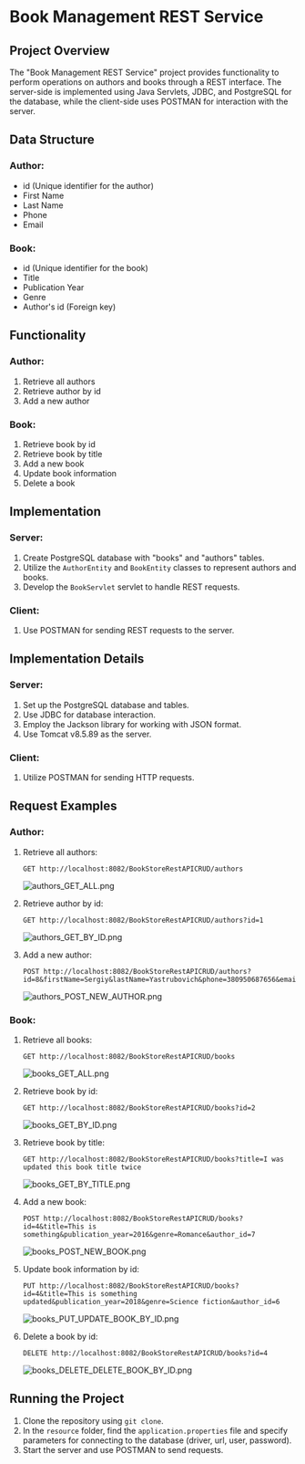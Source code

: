 # Book Management REST Service

## Project Overview

The "Book Management REST Service" project provides functionality to perform operations on authors and books through a REST interface. The server-side is implemented using Java Servlets, JDBC, and PostgreSQL for the database, while the client-side uses POSTMAN for interaction with the server.

## Data Structure

### Author:

- id (Unique identifier for the author)
- First Name
- Last Name
- Phone
- Email

### Book:

- id (Unique identifier for the book)
- Title
- Publication Year
- Genre
- Author's id (Foreign key)

## Functionality

### Author:

1. Retrieve all authors
2. Retrieve author by id
3. Add a new author

### Book:

1. Retrieve book by id
2. Retrieve book by title
3. Add a new book
4. Update book information
5. Delete a book

## Implementation

### Server:

1. Create PostgreSQL database with "books" and "authors" tables.
2. Utilize the `AuthorEntity` and `BookEntity` classes to represent authors and books.
3. Develop the `BookServlet` servlet to handle REST requests.

### Client:

1. Use POSTMAN for sending REST requests to the server.

## Implementation Details

### Server:

1. Set up the PostgreSQL database and tables.
2. Use JDBC for database interaction.
3. Employ the Jackson library for working with JSON format.
4. Use Tomcat v8.5.89 as the server.

### Client:

1. Utilize POSTMAN for sending HTTP requests.

## Request Examples

### Author:

1. Retrieve all authors:
   ```
   GET http://localhost:8082/BookStoreRestAPICRUD/authors
   ```
   ![authors_GET_ALL.png](https://github.com/MaksymChalyi/Book-Store-Rest-API-CRUD-App/blob/master/images/authors_GET_ALL.png)

2. Retrieve author by id:
   ```
   GET http://localhost:8082/BookStoreRestAPICRUD/authors?id=1
   ```
   ![authors_GET_BY_ID.png](https://github.com/MaksymChalyi/Book-Store-Rest-API-CRUD-App/blob/master/images/authors_GET_BY_ID.png)

3. Add a new author:
   ```
   POST http://localhost:8082/BookStoreRestAPICRUD/authors?id=8&firstName=Sergiy&lastName=Yastrubovich&phone=380950687656&email=sergiyyastr@gmail.com
   ```
   ![authors_POST_NEW_AUTHOR.png](https://github.com/MaksymChalyi/Book-Store-Rest-API-CRUD-App/blob/master/images/authors_POST_NEW_AUTHOR.png)

### Book:

1. Retrieve all books:
   ```
   GET http://localhost:8082/BookStoreRestAPICRUD/books
   ```
   ![books_GET_ALL.png](https://github.com/MaksymChalyi/Book-Store-Rest-API-CRUD-App/blob/master/images/books_GET_ALL.png)

2. Retrieve book by id:
   ```
   GET http://localhost:8082/BookStoreRestAPICRUD/books?id=2
   ```
   ![books_GET_BY_ID.png](https://github.com/MaksymChalyi/Book-Store-Rest-API-CRUD-App/blob/master/images/books_GET_BY_ID.png)

3. Retrieve book by title:
   ```
   GET http://localhost:8082/BookStoreRestAPICRUD/books?title=I was updated this book title twice
   ```
   ![books_GET_BY_TITLE.png](https://github.com/MaksymChalyi/Book-Store-Rest-API-CRUD-App/blob/master/images/books_GET_BY_TITLE.png)

4. Add a new book:
   ```
   POST http://localhost:8082/BookStoreRestAPICRUD/books?id=4&title=This is something&publication_year=2016&genre=Romance&author_id=7
   ```
   ![books_POST_NEW_BOOK.png](https://github.com/MaksymChalyi/Book-Store-Rest-API-CRUD-App/blob/master/images/books_POST_NEW_BOOK.png)

5. Update book information by id:
   ```
   PUT http://localhost:8082/BookStoreRestAPICRUD/books?id=4&title=This is something updated&publication_year=2018&genre=Science fiction&author_id=6
   ```
   ![books_PUT_UPDATE_BOOK_BY_ID.png](https://github.com/MaksymChalyi/Book-Store-Rest-API-CRUD-App/blob/master/images/books_PUT_UPDATE_BOOK_BY_ID.png)

6. Delete a book by id:
   ```
   DELETE http://localhost:8082/BookStoreRestAPICRUD/books?id=4
   ```
   ![books_DELETE_DELETE_BOOK_BY_ID.png](https://github.com/MaksymChalyi/Book-Store-Rest-API-CRUD-App/blob/master/images/books_DELETE_DELETE_BOOK_BY_ID.png)

## Running the Project

1. Clone the repository using `git clone`.
2. In the `resource` folder, find the `application.properties` file and specify parameters for connecting to the database (driver, url, user, password).
3. Start the server and use POSTMAN to send requests.
